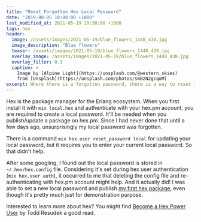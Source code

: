 ```yaml
---
title: "Reset Forgotten Hex Local Password"
date: "2019-08-05 10:00:00 +1000"
last_modified_at: 2021-05-19 10:38:00 +1000
tags: hex
header:
  image: /assets/images/2021-05-19/blue_flowers_1440_430.jpg
  image_description: "Blue flowers"
  teaser: /assets/images/2021-05-19/blue_flowers_1440_430.jpg
  overlay_image: /assets/images/2021-05-19/blue_flowers_1440_430.jpg
  overlay_filter: 0.3
  caption: >
    Image by [Alpine Light](https://unsplash.com/@western_skies)
    from [Unsplash](https://unsplash.com/photos/smBzN2gcqoM)
excerpt: Where there is a forgotten password, there is a way to reset it
---
```


Hex is the package manager for the Erlang ecosystem. When you first install it
with `mix local.hex` and authenticate with your hex.pm account, you are required
to create a local password. It'll be needed when you publish/update a package on
hex.pm. Since I had never done that until a few days ago, unsurprisingly my
local password was forgotten.

There is a command `mix hex.user reset_password local` for updating your local
password, but it requires you to enter your current local password. So that
didn't help.

After some googling, I found out the local password is stored in
`~/.hex/hex.config` file. Considering it's set during hex user authentication
(`mix hex.user auth`), it occurred to me that deleting the config file and
re-authenticating with hex.pm account might help. And it actually did! I was
able to set a new local password and publish [my first hex package], even though
it's pretty much just for demonstration purpose.

Interested to learn more about hex? You might find [Become a Hex Power User] by
Todd Resudek a good read.

[Become a Hex Power User]: https://medium.com/@toddresudek/hex-power-user-deb608e60935
[my first hex package]: https://hex.pm/packages/leapyear
